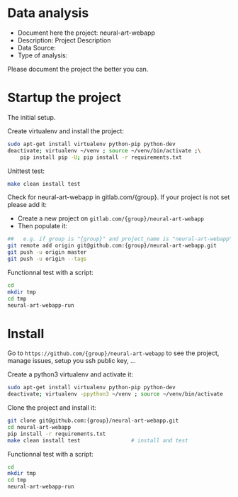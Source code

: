 # Data analysis
- Document here the project: neural-art-webapp
- Description: Project Description
- Data Source:
- Type of analysis:

Please document the project the better you can.

# Startup the project

The initial setup.

Create virtualenv and install the project:
```bash
sudo apt-get install virtualenv python-pip python-dev
deactivate; virtualenv ~/venv ; source ~/venv/bin/activate ;\
    pip install pip -U; pip install -r requirements.txt
```

Unittest test:
```bash
make clean install test
```

Check for neural-art-webapp in gitlab.com/{group}.
If your project is not set please add it:

- Create a new project on `gitlab.com/{group}/neural-art-webapp`
- Then populate it:

```bash
##   e.g. if group is "{group}" and project_name is "neural-art-webapp"
git remote add origin git@github.com:{group}/neural-art-webapp.git
git push -u origin master
git push -u origin --tags
```

Functionnal test with a script:

```bash
cd
mkdir tmp
cd tmp
neural-art-webapp-run
```

# Install

Go to `https://github.com/{group}/neural-art-webapp` to see the project, manage issues,
setup you ssh public key, ...

Create a python3 virtualenv and activate it:

```bash
sudo apt-get install virtualenv python-pip python-dev
deactivate; virtualenv -ppython3 ~/venv ; source ~/venv/bin/activate
```

Clone the project and install it:

```bash
git clone git@github.com:{group}/neural-art-webapp.git
cd neural-art-webapp
pip install -r requirements.txt
make clean install test                # install and test
```
Functionnal test with a script:

```bash
cd
mkdir tmp
cd tmp
neural-art-webapp-run
```
